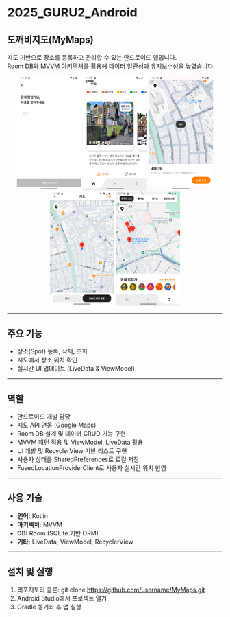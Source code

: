 # 2025_GURU2_Android
## 도깨비지도(MyMaps)

지도 기반으로 장소를 등록하고 관리할 수 있는 안드로이드 앱입니다.  
Room DB와 MVVM 아키텍처를 활용해 데이터 일관성과 유지보수성을 높였습니다.

<p align="center">
  <img src="screenshot/screenshot1.png" width="150"/>
  <img src="screenshot/screenshot4.png" width="150"/>
  <img src="screenshot/screenshot2.png" width="150"/>
  <img src="screenshot/screenshot3.png" width="150"/>
  <img src="screenshot/screenshot5.png" width="150"/>
</p>


---

## 주요 기능

- 장소(Spot) 등록, 삭제, 조회
- 지도에서 장소 위치 확인
- 실시간 UI 업데이트 (LiveData & ViewModel)

---

## 역할
- 안드로이드 개발 담당
- 지도 API 연동 (Google Maps)
- Room DB 설계 및 데이터 CRUD 기능 구현
- MVVM 패턴 적용 및 ViewModel, LiveData 활용
- UI 개발 및 RecyclerView 기반 리스트 구현
- 사용자 상태를 SharedPreferences로 로컬 저장
- FusedLocationProviderClient로 사용자 실시간 위치 반영

---

## 사용 기술

- **언어:** Kotlin  
- **아키텍처:** MVVM  
- **DB:** Room (SQLite 기반 ORM)  
- **기타:** LiveData, ViewModel, RecyclerView  

---

## 설치 및 실행

1. 리포지토리 클론:
git clone https://github.com/username/MyMaps.git
2. Android Studio에서 프로젝트 열기
3. Gradle 동기화 후 앱 실행

